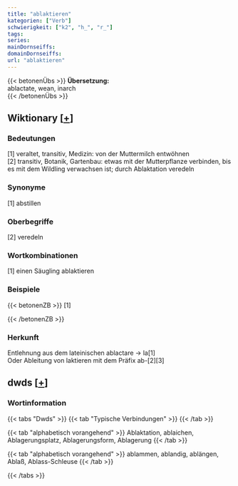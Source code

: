 ```yaml
---
title: "ablaktieren"
kategorien: ["Verb"]
schwierigkeit: ["k2", "h_", "r_"]
tags:
series:
mainDornseiffs:
domainDornseiffs:
url: "ablaktieren"
---
```


{{< betonenÜbs >}}
**Übersetzung:**  
ablactate, wean, inarch  
{{< /betonenÜbs >}}

## Wiktionary [[+](https://de.wiktionary.org/wiki/ablaktieren)]

### Bedeutungen
[1] veraltet, transitiv, Medizin: von der Muttermilch entwöhnen  
[2] transitiv, Botanik, Gartenbau: etwas mit der Mutterpflanze verbinden, bis es mit dem Wildling verwachsen ist; durch Ablaktation veredeln  

### Synonyme
[1] abstillen  

### Oberbegriffe
[2] veredeln  

### Wortkombinationen
[1] einen Säugling ablaktieren  

### Beispiele
{{< betonenZB >}}
[1]  

{{< /betonenZB >}}
### Herkunft
Entlehnung aus dem lateinischen ablactare → la[1]  
Oder Ableitung von laktieren mit dem Präfix ab-[2][3]  



## dwds [[+](https://www.dwds.de/wb/ablaktieren)]

### Wortinformation
{{< tabs "Dwds" >}}
{{< tab "Typische Verbindungen" >}}
{{< /tab >}}

{{< tab "alphabetisch vorangehend" >}}
Ablaktation, ablaichen, Ablagerungsplatz, Ablagerungsform, Ablagerung
{{< /tab >}}

{{< tab "alphabetisch vorangehend" >}}
ablammen, ablandig, ablängen, Ablaß, Ablass-Schleuse
{{< /tab >}}

{{< /tabs >}}

